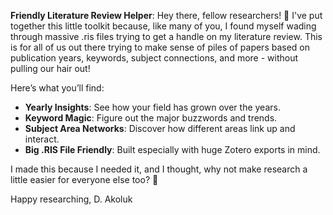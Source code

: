 **Friendly Literature Review Helper**: Hey there, fellow researchers! 🌟 I've put together this little toolkit because, like many of you, I found myself wading through massive .ris files trying to get a handle on my literature review. This is for all of us out there trying to make sense of piles of papers based on publication years, keywords, subject connections, and more - without pulling our hair out!

Here’s what you’ll find:

- **Yearly Insights**: See how your field has grown over the years.
- **Keyword Magic**: Figure out the major buzzwords and trends.
- **Subject Area Networks**: Discover how different areas link up and interact.
- **Big .RIS File Friendly**: Built especially with huge Zotero exports in mind.

I made this because I needed it, and I thought, why not make research a little easier for everyone else too? 🚀

Happy researching,
D. Akoluk

